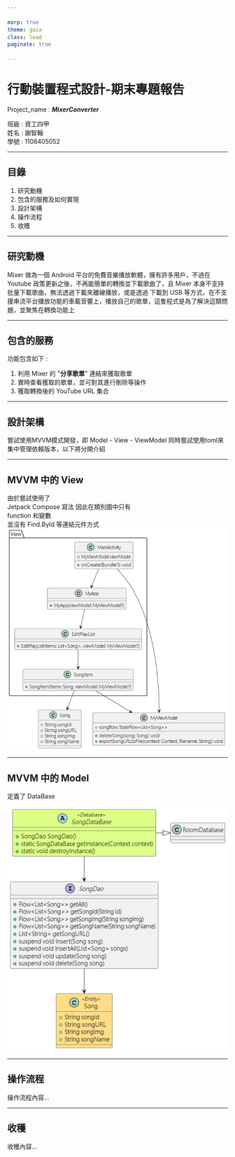 ```yaml
---

marp: true
theme: gaia
class: lead
paginate: true

---
```


# 行動裝置程式設計-期末專題報告

Project_name : ***MixerConverter***

班級 : 資工四甲  
姓名 : 謝智翰  
學號 : 1108405052  

---

## 目錄

1. 研究動機
2. 包含的服務及如何實現
3. 設計架構
4. 操作流程
5. 收穫

---

## 研究動機

Mixer 做為一個 Android 平台的免費音樂播放軟體，擁有許多用戶，不過在Youtube 政策更新之後，不再能簡單的轉換並下載歌曲了，且 Mixer 本身不支持批量下載歌曲，無法透過下載來離線播放，或是透過 下載到 USB 等方式，在不支援串流平台播放功能的車載音響上，播放自己的歌單，這隻程式是為了解決這類問題，並聚焦在轉換功能上

---

## 包含的服務

功能包含如下 :  

1. 利用 Mixer 的 "**分享歌單**" 連結來獲取歌單
2. 實時查看獲取的歌單，並可對其進行刪除等操作
3. 獲取轉換後的 YouTube URL 集合

---

## 設計架構

嘗試使用MVVM模式開發，即 Model - View - ViewModel
同時嘗試使用toml來集中管理依賴版本，以下將分開介紹

---

## MVVM 中的 View

由於嘗試使用了  
Jetpack Compose 寫法
因此在類別圖中只有  
function 和變數  
並沒有 Find.ById 等連結元件方式
![bg left 100%](./res/View.png)

---

## MVVM 中的 Model

定義了 DataBase

![bg right 100%](./res/Model.png)

---

## 操作流程

操作流程內容...

---

## 收穫

收穫內容...
